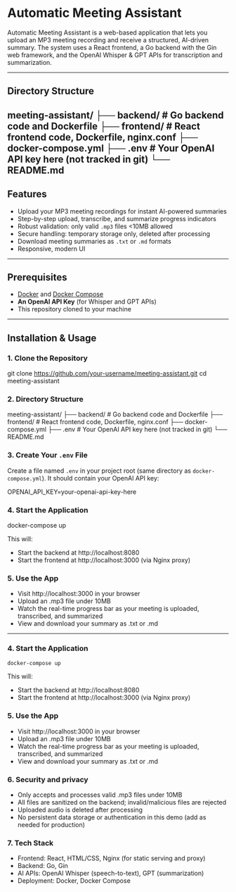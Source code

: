 # Automatic Meeting Assistant

Automatic Meeting Assistant is a web-based application that lets you upload an MP3 meeting recording and receive a structured, AI-driven summary. The system uses a React frontend, a Go backend with the Gin web framework, and the OpenAI Whisper & GPT APIs for transcription and summarization.

---

## Directory Structure

meeting-assistant/
├── backend/      # Go backend code and Dockerfile
├── frontend/     # React frontend code, Dockerfile, nginx.conf
├── docker-compose.yml
├── .env          # Your OpenAI API key here (not tracked in git)
└── README.md
---

## Features

- Upload your MP3 meeting recordings for instant AI-powered summaries
- Step-by-step upload, transcribe, and summarize progress indicators
- Robust validation: only valid `.mp3` files <10MB allowed
- Secure handling: temporary storage only, deleted after processing
- Download meeting summaries as `.txt` or `.md` formats
- Responsive, modern UI

---

## Prerequisites

- [Docker](https://www.docker.com/) and [Docker Compose](https://docs.docker.com/compose/)
- **An OpenAI API Key** (for Whisper and GPT APIs)
- This repository cloned to your machine

---

## Installation & Usage

### 1. Clone the Repository


git clone https://github.com/your-username/meeting-assistant.git
cd meeting-assistant



### 2. Directory Structure


meeting-assistant/
├── backend/      # Go backend code and Dockerfile
├── frontend/     # React frontend code, Dockerfile, nginx.conf
├── docker-compose.yml
├── .env          # Your OpenAI API key here (not tracked in git)
└── README.md
### 3. Create Your `.env` File

Create a file named `.env` in your project root (same directory as `docker-compose.yml`).
It should contain your OpenAI API key:


OPENAI_API_KEY=your-openai-api-key-here


### 4. Start the Application

docker-compose up

This will:
- Start the backend at http://localhost:8080
- Start the frontend at http://localhost:3000 (via Nginx proxy)




### 5. Use the App

- Visit http://localhost:3000 in your browser
- Upload an .mp3 file under 10MB
- Watch the real-time progress bar as your meeting is uploaded, transcribed, and summarized
- View and download your summary as .txt or .md

---


### 4. Start the Application

```sh
docker-compose up
```

This will:

- Start the backend at http://localhost:8080
- Start the frontend at http://localhost:3000 (via Nginx proxy)

### 5. Use the App

- Visit http://localhost:3000 in your browser
- Upload an .mp3 file under 10MB
- Watch the real-time progress bar as your meeting is uploaded, transcribed, and summarized
- View and download your summary as .txt or .md

### 6. Security and privacy

- Only accepts and processes valid .mp3 files under 10MB
- All files are sanitized on the backend; invalid/malicious files are rejected
- Uploaded audio is deleted after processing
- No persistent data storage or authentication in this demo (add as needed for production)

### 7. Tech Stack

- Frontend: React, HTML/CSS, Nginx (for static serving and proxy)
- Backend: Go, Gin
- AI APIs: OpenAI Whisper (speech-to-text), GPT (summarization)
- Deployment: Docker, Docker Compose
